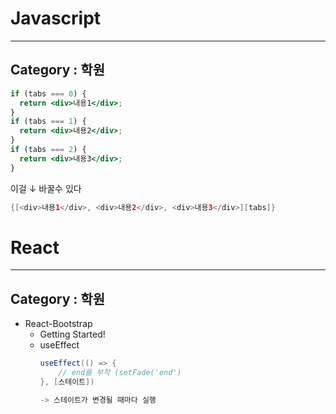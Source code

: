 # Javascript

---

## Category : 학원

```jsx
if (tabs === 0) {
  return <div>내용1</div>;
}
if (tabs === 1) {
  return <div>내용2</div>;
}
if (tabs === 2) {
  return <div>내용3</div>;
}
```

이걸 ↓ 바꿀수 있다

```java
{[<div>내용1</div>, <div>내용2</div>, <div>내용3</div>][tabs]}
```

# React

---

## Category : 학원

- React-Bootstrap
  - Getting Started!
  - useEffect
    ```java
    useEffect(() => {
    	// end를 부착 (setFade('end')
    }, [스테이트])

    -> 스테이트가 변경될 때마다 실행

    ```

